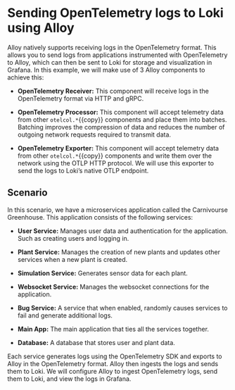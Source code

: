 # Sending OpenTelemetry logs to Loki using Alloy

Alloy natively supports receiving logs in the OpenTelemetry format. This allows you to send logs from applications instrumented with OpenTelemetry to Alloy, which can then be sent to Loki for storage and visualization in Grafana. In this example, we will make use of 3 Alloy components to achieve this:

- **OpenTelemetry Receiver:** This component will receive logs in the OpenTelemetry format via HTTP and gRPC.

- **OpenTelemetry Processor:** This component will accept telemetry data from other `otelcol.*`{{copy}} components and place them into batches. Batching improves the compression of data and reduces the number of outgoing network requests required to transmit data.

- **OpenTelemetry Exporter:** This component will accept telemetry data from other `otelcol.*`{{copy}} components and write them over the network using the OTLP HTTP protocol. We will use this exporter to send the logs to Loki’s native OTLP endpoint.

## Scenario

In this scenario, we have a microservices application called the Carnivourse Greenhouse. This application consists of the following services:

- **User Service:** Manages user data and authentication for the application. Such as creating users and logging in.

- **Plant Service:** Manages the creation of new plants and updates other services when a new plant is created.

- **Simulation Service:** Generates sensor data for each plant.

- **Websocket Service:** Manages the websocket connections for the application.

- **Bug Service:** A service that when enabled, randomly causes services to fail and generate additional logs.

- **Main App:** The main application that ties all the services together.

- **Database:** A database that stores user and plant data.

Each service generates logs using the OpenTelemetry SDK and exports to Alloy in the OpenTelemetry format. Alloy then ingests the logs and sends them to Loki. We will configure Alloy to ingest OpenTelemetry logs, send them to Loki, and view the logs in Grafana.
